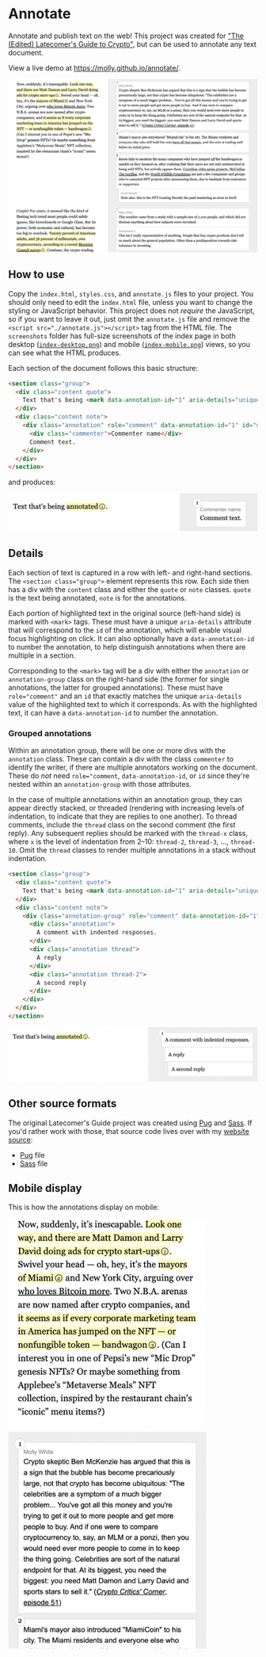 # Annotate

Annotate and publish text on the web! This project was created for ["The (Edited) Latecomer's Guide to Crypto"](https://www.mollywhite.net/annotations/latecomers-guide-to-crypto), but can be used to annotate any text document.

View a live demo at https://molly.github.io/annotate/.

![](./screenshots/latecomers-desktop.png)

## How to use
Copy the `index.html`, `styles.css`, and `annotate.js` files to your project. You should only need to edit the `index.html` file, unless you want to change the styling or JavaScript behavior. This project does not *require* the JavaScript, so if you want to leave it out, just omit the `annotate.js` file and remove the `<script src="./annotate.js"></script>` tag from the HTML file. The `screenshots` folder has full-size screenshots of the index page in both desktop ([`index-desktop.png`](https://github.com/molly/annotate/blob/main/screenshots/index-desktop.png)) and mobile ([`index-mobile.png`](https://github.com/molly/annotate/blob/main/screenshots/index-mobile.png)) views, so you can see what the HTML produces.

Each section of the document follows this basic structure:

```html
<section class="group">
  <div class="content quote">
    Text that's being <mark data-annotation-id="1" aria-details="unique-comment-id">annotated</mark>.
  </div>
  <div class="content note">
    <div class="annotation" role="comment" data-annotation-id="1" id="unique-comment-id">
      <div class="commenter">Commenter name</div>
      Comment text.
    </div>
  </div>
</section>
```

and produces:

![](./screenshots/small-example.png)

## Details

Each section of text is captured in a row with left- and right-hand sections. The `<section class="group">` element represents this row. Each side then has a div with the `content` class and either the `quote` or `note` classes. `quote` is the text being annotated, `note` is for the annotations.

Each portion of highlighted text in the original source (left-hand side) is marked with `<mark>` tags. These must have a unique `aria-details` attribute that will correspond to the `id` of the annotation, which will enable visual focus highlighting on click. It can also optionally have a `data-annotation-id` to number the annotation, to help distinguish annotations when there are multiple in a section.

Corresponding to the `<mark>` tag will be a div with either the `annotation` or `annotation-group` class on the right-hand side (the former for single annotations, the latter for grouped annotations). These must have `role="comment"` and an `id` that exactly matches the unique `aria-details` value of the highlighted text to which it corresponds. As with the highlighted text, it can have a `data-annotation-id` to number the annotation.

### Grouped annotations
Within an annotation group, there will be one or more divs with the `annotation` class. These can contain a div with the class `commenter` to identify the writer, if there are multiple annotators working on the document. These do *not* need `role="comment`, `data-annotation-id`, or `id` since they're nested within an `annotation-group` with those attributes.

In the case of multiple annotations within an annotation group, they can appear directly stacked, or threaded (rendering with increasing levels of indentation, to indicate that they are replies to one another). To thread comments, include the `thread` class on the second comment (the first reply). Any subsequent replies should be marked with the `thread-x` class, where `x` is the level of indentation from 2–10: `thread-2`, `thread-3`, ..., `thread-10`. Omit the `thread` classes to render multiple annotations in a stack without indentation.

```html
<section class="group">
  <div class="content quote">
    Text that's being <mark data-annotation-id="1" aria-details="unique-comment-id">annotated</mark>.
  </div>
  <div class="content note">
    <div class="annotation-group" role="comment" data-annotation-id="1" id="unique-comment-id">
      <div class="annotation">
        A comment with indented responses.
      </div>
      <div class="annotation thread"> 
        A reply
      </div>
      <div class="annotation thread-2"> 
        A second reply
      </div>
    </div>
  </div>
</section>
```

![](./screenshots/small-example-thread.png)

## Other source formats

The original Latecomer's Guide project was created using [Pug](https://pugjs.org/) and [Sass](https://sass-lang.com). If you'd rather work with those, that source code lives over with my [website source](https://github.com/molly/website-v2):
* [Pug](https://github.com/molly/website-v2/blob/master/src/pug/pages/annotations/latecomers-guide-to-crypto.pug) file
* [Sass](https://github.com/molly/website-v2/blob/master/src/sass/reviews.sass) file

## Mobile display

This is how the annotations display on mobile:

<img src="./screenshots/latecomers-mobile.png" width="400" />
